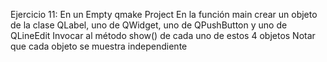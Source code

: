 Ejercicio 11:
En un Empty qmake Project
En la función main crear un objeto de la clase QLabel, uno de QWidget, uno de QPushButton y uno de QLineEdit
Invocar al método show() de cada uno de estos 4 objetos
Notar que cada objeto se muestra independiente